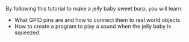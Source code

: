 By following this tutorial to make a jelly baby sweet burp, you will learn:
- What GPIO pins are and how to connect them to real world objects
- How to create a program to play a sound when the jelly baby is squeezed.
